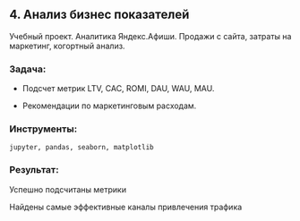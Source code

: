 ﻿## 4. Анализ бизнес показателей
Учебный проект. Аналитика Яндекс.Афиши. Продажи с сайта, затраты на маркетинг, когортный анализ.



### Задача:

- Подсчет метрик LTV, CAC, ROMI, DAU, WAU, MAU.

- Рекомендации по маркетинговым расходам.

### Инструменты:

`jupyter, pandas, seaborn, matplotlib`

### Результат:

Успешно подсчитаны метрики

Найдены самые эффективные каналы привлечения трафика
